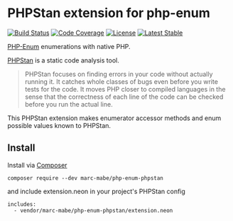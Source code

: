 # PHPStan extension for php-enum
[![Build Status](https://github.com/marc-mabe/php-enum-phpstan/workflows/Test/badge.svg?branch=master)](https://github.com/marc-mabe/php-enum-phpstan/actions?query=workflow%3ATest%20branch%3Amaster)
[![Code Coverage](https://codecov.io/github/marc-mabe/php-enum-phpstan/coverage.svg?branch=master)](https://codecov.io/gh/marc-mabe/php-enum-phpstan/branch/master/)
[![License](https://poser.pugx.org/marc-mabe/php-enum-phpstan/license)](https://github.com/marc-mabe/php-enum-phpstan/blob/master/LICENSE.txt)
[![Latest Stable](https://poser.pugx.org/marc-mabe/php-enum-phpstan/v/stable.png)](https://packagist.org/packages/marc-mabe/php-enum-phpstan)

[PHP-Enum](https://github.com/marc-mabe/php-enum) enumerations with native PHP.

[PHPStan](https://phpstan.org/) is a static code analysis tool.

> PHPStan focuses on finding errors in your code without actually running it.
> It catches whole classes of bugs even before you write tests for the code.
> It moves PHP closer to compiled languages in the sense that the correctness
> of each line of the code can be checked before you run the actual line.  

This PHPStan extension makes enumerator accessor methods and enum possible values known to PHPStan.

## Install

Install via [Composer](https://getcomposer.org)

```
composer require --dev marc-mabe/php-enum-phpstan
```

and include extension.neon in your project's PHPStan config

```
includes:
  - vendor/marc-mabe/php-enum-phpstan/extension.neon
```
